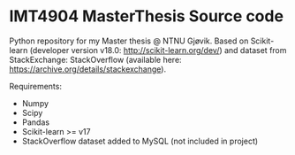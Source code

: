 # IMT4904 MasterThesis Source code

Python repository for my Master thesis @ NTNU Gjøvik.
Based on Scikit-learn (developer version v18.0: http://scikit-learn.org/dev/) 
and dataset from StackExchange: StackOverflow (available here: https://archive.org/details/stackexchange).

Requirements:
- Numpy
- Scipy
- Pandas
- Scikit-learn >= v17
- StackOverflow dataset added to MySQL (not included in project)